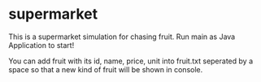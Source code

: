 # supermarket
This is a supermarket simulation for chasing fruit. Run main as Java Application to start! 

You can add fruit with its id, name, price, unit into fruit.txt seperated by a space so that a new kind of fruit will be shown in console.
